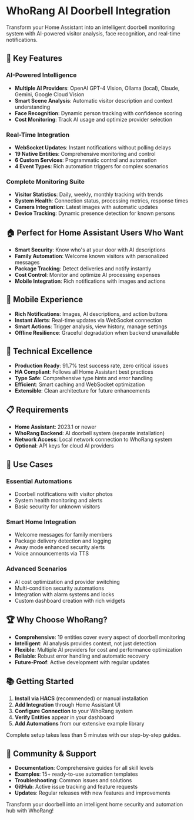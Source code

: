# WhoRang AI Doorbell Integration

Transform your Home Assistant into an intelligent doorbell monitoring system with AI-powered visitor analysis, face recognition, and real-time notifications.

## 🚀 Key Features

### AI-Powered Intelligence
- **Multiple AI Providers**: OpenAI GPT-4 Vision, Ollama (local), Claude, Gemini, Google Cloud Vision
- **Smart Scene Analysis**: Automatic visitor description and context understanding
- **Face Recognition**: Dynamic person tracking with confidence scoring
- **Cost Monitoring**: Track AI usage and optimize provider selection

### Real-Time Integration
- **WebSocket Updates**: Instant notifications without polling delays
- **19 Native Entities**: Comprehensive monitoring and control
- **6 Custom Services**: Programmatic control and automation
- **4 Event Types**: Rich automation triggers for complex scenarios

### Complete Monitoring Suite
- **Visitor Statistics**: Daily, weekly, monthly tracking with trends
- **System Health**: Connection status, processing metrics, response times
- **Camera Integration**: Latest images with automatic updates
- **Device Tracking**: Dynamic presence detection for known persons

## 🏠 Perfect for Home Assistant Users Who Want

- **Smart Security**: Know who's at your door with AI descriptions
- **Family Automation**: Welcome known visitors with personalized messages
- **Package Tracking**: Detect deliveries and notify instantly
- **Cost Control**: Monitor and optimize AI processing expenses
- **Mobile Integration**: Rich notifications with images and actions

## 📱 Mobile Experience

- **Rich Notifications**: Images, AI descriptions, and action buttons
- **Instant Alerts**: Real-time updates via WebSocket connection
- **Smart Actions**: Trigger analysis, view history, manage settings
- **Offline Resilience**: Graceful degradation when backend unavailable

## 🔧 Technical Excellence

- **Production Ready**: 91.7% test success rate, zero critical issues
- **HA Compliant**: Follows all Home Assistant best practices
- **Type Safe**: Comprehensive type hints and error handling
- **Efficient**: Smart caching and WebSocket optimization
- **Extensible**: Clean architecture for future enhancements

## 📋 Requirements

- **Home Assistant**: 2023.1 or newer
- **WhoRang Backend**: AI doorbell system (separate installation)
- **Network Access**: Local network connection to WhoRang system
- **Optional**: API keys for cloud AI providers

## 🎯 Use Cases

### Essential Automations
- Doorbell notifications with visitor photos
- System health monitoring and alerts
- Basic security for unknown visitors

### Smart Home Integration
- Welcome messages for family members
- Package delivery detection and logging
- Away mode enhanced security alerts
- Voice announcements via TTS

### Advanced Scenarios
- AI cost optimization and provider switching
- Multi-condition security automations
- Integration with alarm systems and locks
- Custom dashboard creation with rich widgets

## 🏆 Why Choose WhoRang?

- **Comprehensive**: 19 entities cover every aspect of doorbell monitoring
- **Intelligent**: AI analysis provides context, not just detection
- **Flexible**: Multiple AI providers for cost and performance optimization
- **Reliable**: Robust error handling and automatic recovery
- **Future-Proof**: Active development with regular updates

## 📚 Getting Started

1. **Install via HACS** (recommended) or manual installation
2. **Add Integration** through Home Assistant UI
3. **Configure Connection** to your WhoRang system
4. **Verify Entities** appear in your dashboard
5. **Add Automations** from our extensive example library

Complete setup takes less than 5 minutes with our step-by-step guides.

## 🤝 Community & Support

- **Documentation**: Comprehensive guides for all skill levels
- **Examples**: 15+ ready-to-use automation templates
- **Troubleshooting**: Common issues and solutions
- **GitHub**: Active issue tracking and feature requests
- **Updates**: Regular releases with new features and improvements

Transform your doorbell into an intelligent home security and automation hub with WhoRang!

